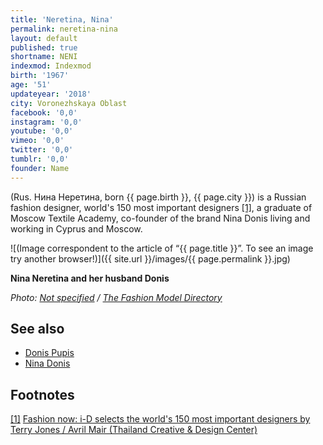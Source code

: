 ```yaml
---
title: 'Neretina, Nina'
permalink: neretina-nina
layout: default
published: true
shortname: NENI
indexmod: Indexmod
birth: '1967'
age: '51'
updateyear: '2018'
city: Voronezhskaya Oblast
facebook: '0,0'
instagram: '0,0'
youtube: '0,0'
vimeo: '0,0'
twitter: '0,0'
tumblr: '0,0'
founder: Name
---
```

(Rus. Нина Неретина, born {{ page.birth }}, {{ page.city }}) is a Russian fashion designer, world's 150 most important designers <span id="a1">[\[1\]](#f1)</span>, a graduate of Moscow Textile Academy, co-founder of the brand Nina Donis living and working in Cyprus and Moscow. 

![(Image correspondent to the article of “{{ page.title }}”. To see an image try another browser!)]({{ site.url }}/images/{{ page.permalink }}.jpg)

**Nina Neretina and her husband Donis**

*Photo: [Not specified](index) / [The Fashion Model Directory](http://www.fashionmodeldirectory.com/designers/nina-neretina--donis-poupis/)*

## See also

+ [Donis Pupis](index)
+ [Nina Donis](index)

## Footnotes

[[1]](#a1) <span id="f1"></span> [Fashion now: i-D selects the world's 150 most important designers
by  Terry Jones / Avril Mair (Thailand Creative & Design Center)](http://library.tcdc.or.th/record/view/b00000260)
